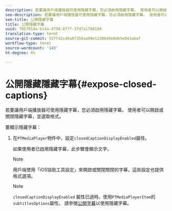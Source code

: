 ```yaml
---
description: 若要讓用戶端播放器可使用隱藏字幕，您必須啟用隱藏字幕。 使用者可以開啟或關閉隱藏字幕，並選取格式。
seo-description: 若要讓用戶端播放器可使用隱藏字幕，您必須啟用隱藏字幕。 使用者可以開啟或關閉隱藏字幕，並選取格式。
seo-title: 公開隱藏字幕
title: 公開隱藏字幕
uuid: 7057014a-b14a-4790-8f7f-37d7a1fb8194
translation-type: tm+mt
source-git-commit: 557f42cd9a6f356aa99e13386d9e8d65e043a6af
workflow-type: tm+mt
source-wordcount: '143'
ht-degree: 0%

---
```



# 公開隱藏隱藏字幕{#expose-closed-captions}

若要讓用戶端播放器可使用隱藏字幕，您必須啟用隱藏字幕。 使用者可以開啟或關閉隱藏字幕，並選取格式。

要顯示隱藏字幕：

1. 在`PTMediaPlayer`物件中，設定`closedCaptionDisplayEnabled`屬性。

   如果使用者已啟用隱藏字幕，此步驟會顯示文字。

   >[!NOTE]
   >
   >用戶端使用「iOS協助工具設定」來開啟或關閉關閉的字幕，這些設定也提供格式選項。

   >[!NOTE]
   >
   >`closedCaptionDisplayEnabled` 屬性已過時。使用`PTMediaPlayerItem`的`subtitlesOptions`屬性。 請參閱[公開字幕](../../../tvsdk-3x-ios-prog/c-ios-closed-captioning-and-subtitles-ios/c-ios-closed-captioning-and-subtitles-reqts-ios/t-ios-subtitles-exposing-ios.md)以使用隱藏字幕。